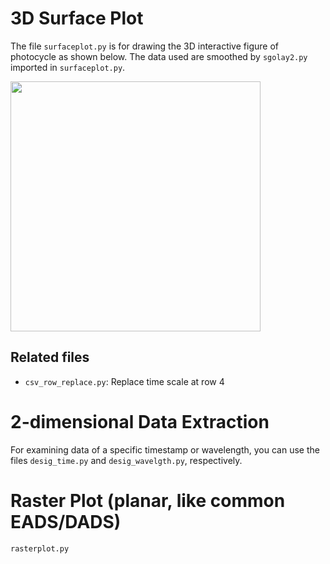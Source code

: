 # 3D Surface Plot
The file <code>surfaceplot.py</code> is for drawing the 3D interactive figure of photocycle as shown below.
The data used are smoothed by <code>sgolay2.py</code> imported in <code>surfaceplot.py</code>.

<!-- Figure -->
<p>
  <img src="https://raw.githubusercontent.com/alwin1031/Lab/main/demo.png" width="400px" />
</p>


<h2>Related files</h2>
<ul>
  <li><code>csv_row_replace.py</code>: Replace time scale at row 4</li>
</ul>

# 2-dimensional Data Extraction
For examining data of a specific timestamp or wavelength, you can use the files <code>desig_time.py</code> and <code>desig_wavelgth.py</code>, respectively.

# Raster Plot (planar, like common EADS/DADS)
<code>rasterplot.py</code>
